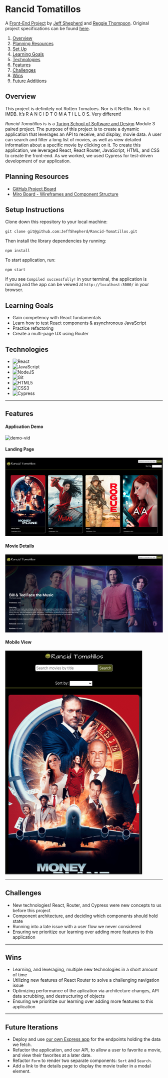 # Rancid Tomatillos

A [Front-End Project](https://frontend.turing.io/projects/module-2/refactor-tractor.html) by [Jeff Shepherd](https://github.com/JeffShepherd) and [Reggie Thompson](https://github.com/rdtho2525). Original project specifications can be found [here](https://frontend.turing.io/projects/module-3/rancid-tomatillos-v3.html).



1. [Overview](#overview)
2. [Planning Resources](#planning-resources)
3. [Set Up](#setup-instructions)
4. [Learning Goals](#learning-goals)
5. [Technologies](#technologies)
6. [Features](#features)
7. [Challenges](#challenges)
8. [Wins](#wins)
9. [Future Additions](#future-iterations)


## Overview

This project is definitely not Rotten Tomatoes. Nor is it Netflix. Nor is it IMDB. It’s R A N C I D T O M A T I L L O S. Very different!

_Rancid Tomatillos_ is is a [Turing School of Software and Design](https://turing.io/) Module 3 paired project. The purpose of this project is to create a dynamic application that leverages an API to receive, and display, movie data. A user can search and filter a long list of movies, as well as view detailed information about a specific movie by clicking on it. To create this application, we leveraged React, React Router, JavaScript, HTML, and CSS to create the front-end. As we worked, we used Cypress for test-driven development of our application.




## Planning Resources

* [GitHub Project Board](https://github.com/JeffShepherd/Rancid-Tomatillos/projects/1)
* [Miro Board - Wireframes and Component Structure](https://miro.com/app/board/o9J_lNxtxTk=/)


## Setup Instructions


Clone down this repository to your local machine:

```
git clone git@github.com:JeffShepherd/Rancid-Tomatillos.git
```

Then install the library dependencies by running:

```
npm install
```

To start application, run:

```
npm start
```

If you see `Compiled successfully!` in your terminal, the application is running and the app can be veiwed at `http://localhost:3000/` in your browser.



## Learning Goals

* Gain competency with React fundamentals
* Learn how to test React components & asynchronous JavaScript
* Practice refactoring
* Create a multi-page UX using Router


## Technologies

* <img alt="React" src="https://img.shields.io/badge/react%20-%2320232a.svg?&style=for-the-badge&logo=react&logoColor=%2361DAFB"/>
* <img alt="JavaScript" src="https://img.shields.io/badge/javascript%20-%23323330.svg?&style=for-the-badge&logo=javascript&logoColor=%23F7DF1E"/>
* <img alt="NodeJS" src="https://img.shields.io/badge/node.js%20-%2343853D.svg?&style=for-the-badge&logo=node.js&logoColor=white"/>
* <img alt="Git" src="https://img.shields.io/badge/git%20-%23F05033.svg?&style=for-the-badge&logo=git&logoColor=white"/>
* <img alt="HTML5" src="https://img.shields.io/badge/html5%20-%23E34F26.svg?&style=for-the-badge&logo=html5&logoColor=white"/>
* <img alt="CSS3" src="https://img.shields.io/badge/css3%20-%231572B6.svg?&style=for-the-badge&logo=css3&logoColor=white"/>
* <img alt="Cypress" src='https://img.shields.io/badge/cypress%20-%23404d59.svg?&style=for-the-badge&logo=Cypress&logoColor=white'/>

---
## Features


#### Application Demo

![demo-vid](./assets/rancidgif.gif)

#### Landing Page

![landing-page](./assets/landing-page.png)

#### Movie Details

![details-page](./assets/details-page.png)

#### Mobile View
![mobile-landing page](./assets/mobile-landing-page.png)



---
## Challenges

* New technologies! React, Router, and Cypress were new concepts to us before this project
* Component architecture, and deciding which components should hold state
* Running into a late issue with a user flow we never considered
* Ensuring we prioritize our learning over adding more features to this application


---
## Wins


* Learning, and leveraging, multiple new technologies in a short amount of time
* Utilizing new features of React Router to solve a challenging navigation issue
* Optimizing performance of the aplication via architecture changes, API data scrubbing, and destructuring of objects
* Ensuring we prioritize our learning over adding more features to this application


---
## Future Iterations

* Deploy and use [our own Express app](https://github.com/JeffShepherd/movie-API/tree/main) for the endpoints holding the data we fetch.
* Refactor the application, and our API, to allow a user to favorite a movie, and view their favorites at a later date.
* Refactor `Form` to render two separate components: `Sort` and `Search`.
* Add a link to the details page to display the movie trailer in a modal element.
